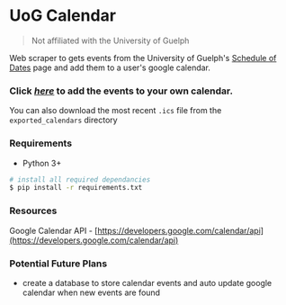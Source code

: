 # UoG Calendar

> Not affiliated with the University of Guelph

Web scraper to gets events from the University of Guelph's [Schedule of Dates](https://calendar.uoguelph.ca/undergraduate-calendar/schedule-dates/) page and add them to a user's google calendar.

### Click *[here](https://calendar.google.com/calendar/u/0?cid=dDZnN2o0MmI1YTZjOG5nOGlnNDVwdmYyODRAZ3JvdXAuY2FsZW5kYXIuZ29vZ2xlLmNvbQ)* to add the events to your own calendar.

You can also download the most recent `.ics` file from the `exported_calendars` directory

### Requirements

- Python 3+

```bash
# install all required dependancies
$ pip install -r requirements.txt
```

### Resources

Google Calendar API - [https://developers.google.com/calendar/api](https://developers.google.com/calendar/api)

### Potential Future Plans

- create a database to store calendar events and auto update google calendar when new events are found
